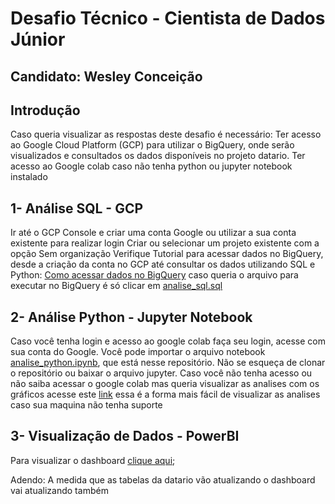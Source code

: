 # Desafio Técnico - Cientista de Dados Júnior 

## Candidato: Wesley Conceição 

## Introdução 
Caso queria visualizar as respostas deste desafio é necessário:
Ter acesso ao Google Cloud Platform (GCP) para utilizar o BigQuery, onde serão visualizados e consultados os dados disponíveis no projeto datario.
Ter acesso ao Google colab caso não tenha python ou jupyter notebook instalado 

## 1- Análise SQL - GCP
Ir até o GCP Console e criar uma conta Google ou utilizar a sua conta existente para realizar login
Criar ou selecionar um projeto existente com a opção Sem organização
Verifique Tutorial para acessar dados no BigQuery, desde a criação da conta no GCP até consultar os dados utilizando SQL e Python: [Como acessar dados no BigQuery](https://docs.dados.rio/tutoriais/como-acessar-dados/)  caso queria o arquivo para executar no BigQuery é só clicar em [analise_sql.sql](https://github.com/wesleyConceicao/emd-desafio-junior-data-scientist/blob/main/analise_sql.sql)

## 2- Análise Python - Jupyter Notebook
Caso você tenha login e acesso ao google colab faça seu login, acesse com sua conta do Google.
Você pode importar o arquivo notebook [analise_python.ipynb](https://github.com/wesleyConceicao/emd-desafio-junior-data-scientist/blob/main/analise_python.ipynb), que está nesse repositório. Não se esqueça de clonar o repositório ou baixar o arquivo jupyter.
Caso você não tenha acesso ou não saiba acessar o google colab mas queria visualizar as analises com os gráficos acesse este [link](https://nbviewer.org/github/wesleyConceicao/emd-desafio-junior-data-scientist/blob/main/analise_python.ipynb) essa é a forma mais fácil de visualizar as analises caso sua maquina não tenha suporte 

## 3- Visualização de Dados - PowerBI
Para visualizar o dashboard [clique aqui](); 

Adendo: A medida que as tabelas da datario vão atualizando o dashboard vai atualizando também
